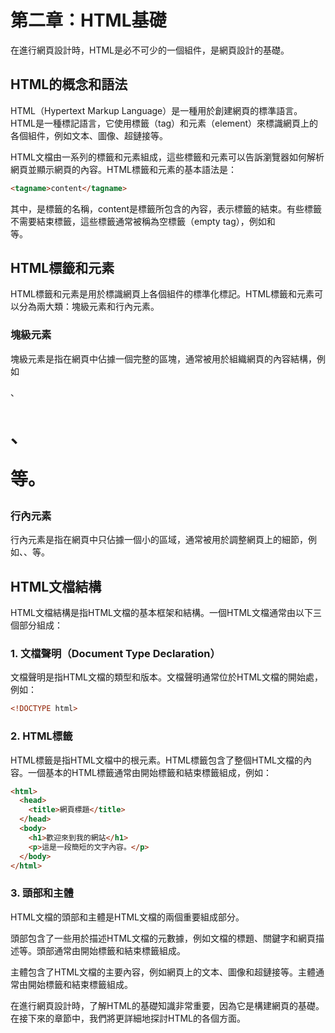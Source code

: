 # 第二章：HTML基礎
在進行網頁設計時，HTML是必不可少的一個組件，是網頁設計的基礎。

## HTML的概念和語法
HTML（Hypertext Markup Language）是一種用於創建網頁的標準語言。HTML是一種標記語言，它使用標籤（tag）和元素（element）來標識網頁上的各個組件，例如文本、圖像、超鏈接等。

HTML文檔由一系列的標籤和元素組成，這些標籤和元素可以告訴瀏覽器如何解析網頁並顯示網頁的內容。HTML標籤和元素的基本語法是：
```html
<tagname>content</tagname>
```

其中，<tagname>是標籤的名稱，content是標籤所包含的內容，</tagname>表示標籤的結束。有些標籤不需要結束標籤，這些標籤通常被稱為空標籤（empty tag），例如<img>和<br>等。

## HTML標籤和元素
HTML標籤和元素是用於標識網頁上各個組件的標準化標記。HTML標籤和元素可以分為兩大類：塊級元素和行內元素。

### 塊級元素

塊級元素是指在網頁中佔據一個完整的區塊，通常被用於組織網頁的內容結構，例如<div>、<h1>、<p>等。

### 行內元素

行內元素是指在網頁中只佔據一個小的區域，通常被用於調整網頁上的細節，例如<a>、<span>、<img>等。

## HTML文檔結構
HTML文檔結構是指HTML文檔的基本框架和結構。一個HTML文檔通常由以下三個部分組成：

### 1. 文檔聲明（Document Type Declaration）
文檔聲明是指HTML文檔的類型和版本。文檔聲明通常位於HTML文檔的開始處，例如：
```html
<!DOCTYPE html>
```

### 2. HTML標籤
HTML標籤是指HTML文檔中的根元素。HTML標籤包含了整個HTML文檔的內容。一個基本的HTML標籤通常由<html>開始標籤和</html>結束標籤組成，例如：
```html
<html>
  <head>
    <title>網頁標題</title>
  </head>
  <body>
    <h1>歡迎來到我的網站</h1>
    <p>這是一段簡短的文字內容。</p>
  </body>
</html>
```

### 3. 頭部和主體
HTML文檔的頭部和主體是HTML文檔的兩個重要組成部分。

頭部包含了一些用於描述HTML文檔的元數據，例如文檔的標題、關鍵字和網頁描述等。頭部通常由<head>開始標籤和</head>結束標籤組成。

主體包含了HTML文檔的主要內容，例如網頁上的文本、圖像和超鏈接等。主體通常由<body>開始標籤和</body>結束標籤組成。

在進行網頁設計時，了解HTML的基礎知識非常重要，因為它是構建網頁的基礎。在接下來的章節中，我們將更詳細地探討HTML的各個方面。
